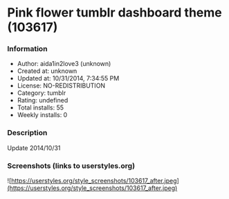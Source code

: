 # Pink flower tumblr dashboard theme (103617)

### Information
- Author: aida1in2love3 (unknown)
- Created at: unknown
- Updated at: 10/31/2014, 7:34:55 PM
- License: NO-REDISTRIBUTION
- Category: tumblr
- Rating: undefined
- Total installs: 55
- Weekly installs: 0


### Description
Update 2014/10/31


### Screenshots (links to userstyles.org)
![https://userstyles.org/style_screenshots/103617_after.jpeg](https://userstyles.org/style_screenshots/103617_after.jpeg)


